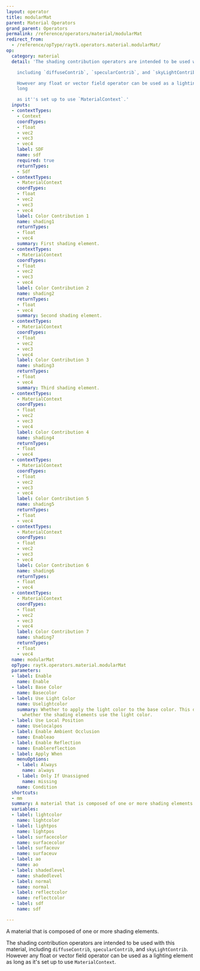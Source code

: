 ```yaml
---
layout: operator
title: modularMat
parent: Material Operators
grand_parent: Operators
permalink: /reference/operators/material/modularMat
redirect_from:
  - /reference/opType/raytk.operators.material.modularMat/
op:
  category: material
  detail: 'The shading contribution operators are intended to be used with this material,

    including `diffuseContrib`, `specularContrib`, and `skyLightContrib`.

    However any float or vector field operator can be used as a lighting element as
    long

    as it''s set up to use `MaterialContext`.'
  inputs:
  - contextTypes:
    - Context
    coordTypes:
    - float
    - vec2
    - vec3
    - vec4
    label: SDF
    name: sdf
    required: true
    returnTypes:
    - Sdf
  - contextTypes:
    - MaterialContext
    coordTypes:
    - float
    - vec2
    - vec3
    - vec4
    label: Color Contribution 1
    name: shading1
    returnTypes:
    - float
    - vec4
    summary: First shading element.
  - contextTypes:
    - MaterialContext
    coordTypes:
    - float
    - vec2
    - vec3
    - vec4
    label: Color Contribution 2
    name: shading2
    returnTypes:
    - float
    - vec4
    summary: Second shading element.
  - contextTypes:
    - MaterialContext
    coordTypes:
    - float
    - vec2
    - vec3
    - vec4
    label: Color Contribution 3
    name: shading3
    returnTypes:
    - float
    - vec4
    summary: Third shading element.
  - contextTypes:
    - MaterialContext
    coordTypes:
    - float
    - vec2
    - vec3
    - vec4
    label: Color Contribution 4
    name: shading4
    returnTypes:
    - float
    - vec4
  - contextTypes:
    - MaterialContext
    coordTypes:
    - float
    - vec2
    - vec3
    - vec4
    label: Color Contribution 5
    name: shading5
    returnTypes:
    - float
    - vec4
  - contextTypes:
    - MaterialContext
    coordTypes:
    - float
    - vec2
    - vec3
    - vec4
    label: Color Contribution 6
    name: shading6
    returnTypes:
    - float
    - vec4
  - contextTypes:
    - MaterialContext
    coordTypes:
    - float
    - vec2
    - vec3
    - vec4
    label: Color Contribution 7
    name: shading7
    returnTypes:
    - float
    - vec4
  name: modularMat
  opType: raytk.operators.material.modularMat
  parameters:
  - label: Enable
    name: Enable
  - label: Base Color
    name: Basecolor
  - label: Use Light Color
    name: Uselightcolor
    summary: Whether to apply the light color to the base color. This does not affect
      whether the shading elements use the light color.
  - label: Use Local Position
    name: Uselocalpos
  - label: Enable Ambient Occlusion
    name: Enableao
  - label: Enable Reflection
    name: Enablereflection
  - label: Apply When
    menuOptions:
    - label: Always
      name: always
    - label: Only If Unassigned
      name: missing
    name: Condition
  shortcuts:
  - mm
  summary: A material that is composed of one or more shading elements.
  variables:
  - label: lightcolor
    name: lightcolor
  - label: lightpos
    name: lightpos
  - label: surfacecolor
    name: surfacecolor
  - label: surfaceuv
    name: surfaceuv
  - label: ao
    name: ao
  - label: shadedlevel
    name: shadedlevel
  - label: normal
    name: normal
  - label: reflectcolor
    name: reflectcolor
  - label: sdf
    name: sdf

---
```



A material that is composed of one or more shading elements.

The shading contribution operators are intended to be used with this material,
including `diffuseContrib`, `specularContrib`, and `skyLightContrib`.
However any float or vector field operator can be used as a lighting element as long
as it's set up to use `MaterialContext`.